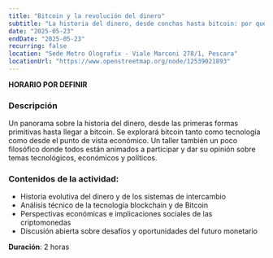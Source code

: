 ```yaml
---
title: "Bitcoin y la revolución del dinero"
subtitle: "La historia del dinero, desde conchas hasta bitcoin: por qué bitcoin será el futuro de la moneda. Con Lorenzo Primiterra"
date: "2025-05-23"
endDate: "2025-05-23"
recurring: false
location: "Sede Metro Olografix - Viale Marconi 278/1, Pescara"
locationUrl: "https://www.openstreetmap.org/node/12539021893"
---
```


**HORARIO POR DEFINIR**

### **Descripción**  
Un panorama sobre la historia del dinero, desde las primeras formas primitivas hasta llegar a bitcoin.
Se explorará bitcoin tanto como tecnología como desde el punto de vista económico.
Un taller también un poco filosófico donde todos están animados a participar y dar su opinión sobre temas tecnológicos, económicos y políticos.

### **Contenidos de la actividad**:
- Historia evolutiva del dinero y de los sistemas de intercambio
- Análisis técnico de la tecnología blockchain y de Bitcoin
- Perspectivas económicas e implicaciones sociales de las criptomonedas
- Discusión abierta sobre desafíos y oportunidades del futuro monetario

**Duración**: 2 horas
